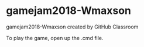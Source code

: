 # gamejam2018-Wmaxson
gamejam2018-Wmaxson created by GitHub Classroom


To play the game, open up the .cmd file.

